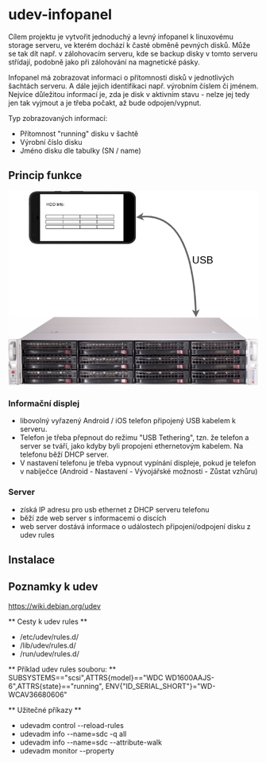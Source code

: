 # udev-infopanel

Cílem projektu je vytvořit jednoduchý a levný infopanel k linuxovému storage serveru, ve kterém dochází k časté obměně pevných disků. 
Může se tak dít např. v zálohovacím serveru, kde se backup disky v tomto serveru střídají, podobně jako při zálohování na magnetické pásky.

Infopanel má zobrazovat informaci o přítomnosti disků v jednotlivých šachtách serveru. A dále jejich identifikaci např. výrobním číslem či jménem.
Nejvíce důležitou informací je, zda je disk v aktivním stavu - nelze jej tedy jen tak vyjmout a je třeba počakt, až bude odpojen/vypnut.

Typ zobrazovaných informací:
* Přítomnost "running" disku v šachtě
* Výrobní číslo disku
* Jméno disku dle tabulky (SN / name)

## Princip funkce

![Schema](./images/scheme.png)

### Informační displej
* libovolný vyřazený Android / iOS telefon připojený USB kabelem k serveru.
* Telefon je třeba přepnout do režimu "USB Tethering", tzn. že telefon a server se tváří, jako kdyby byli propojeni ethernetovým kabelem. Na telefonu běží DHCP server.
* V nastavení telefonu je třeba vypnout vypínání displeje, pokud je telefon v nabíječce (Android - Nastavení - Vývojářské možnosti - Zůstat vzhůru)

### Server
* získá IP adresu pro usb ethernet z DHCP serveru telefonu 
* běží zde web server s informacemi o discích
* web server dostává informace o událostech připojení/odpojení disku z udev rules

## Instalace


## Poznamky k udev
https://wiki.debian.org/udev

** Cesty k udev rules **
* /etc/udev/rules.d/
* /lib/udev/rules.d/
* /run/udev/rules.d/

** Příklad udev rules souboru: **
SUBSYSTEMS=="scsi",ATTRS{model}=="WDC WD1600AAJS-6",ATTRS{state}=="running", ENV{"ID_SERIAL_SHORT"}="WD-WCAV36680606"

** Užitečné příkazy **
* udevadm control --reload-rules
* udevadm info --name=sdc -q all
* udevadm info --name=sdc --attribute-walk
* udevadm monitor --property


